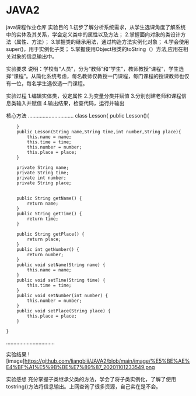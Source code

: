 # JAVA2
java课程作业仓库
实验目的 
1.初步了解分析系统需求，从学生选课角度了解系统中的实体及其关系，学会定义类中的属性以及方法； 
2.掌握面向对象的类设计方法（属性、方法）； 
3.掌握类的继承用法，通过构造方法实例化对象； 
4.学会使用super()，用于实例化子类； 
5.掌握使用Object根类的toString（）方法,应用在相关对象的信息输出中。

实验要求 说明：学校有“人员”，分为“教师”和“学生”，教师教授“课程”，学生选择“课程”。从简化系统考虑，每名教师仅教授一门课程，每门课程的授课教师也仅有一位，每名学生选仅选一门课程。

实验过程 1.编辑实体类，设定属性 2.为变量分类并赋值 3.分别创建老师和课程信息类输入并赋值 4.输出结果，检查代码，运行并输出

核心方法
...............................
class Lesson{
	    public Lesson(){

	    }
	    public Lesson(String name,String time,int number,String place){
	        this.name = name;
	        this.time = time;
	        this.number = number;
	        this.place = place;
	    }

	    private String name;
	    private String time;
	    private int number;
	    private String place;


	    public String getName() {
	        return name;
	    }
	    public String getTime() {
	        return time;
	    }

	    public String getPlace() {
	        return place;
	    }
	    public int getNumber() {
	        return number;
	    }
	    public void setName(String name) {
	        this.name = name;
	    }
	    public void setTime(String time) {
	        this.time = time;
	    }
	    public void setNumber(int number) {
	        this.number = number;
	    }
	    public void setPlace(String place) {
	        this.place = place;
	    }

	}
.................................

实验结果
![image]https://github.com/liangbiii/JAVA2/blob/main/image/%E5%BE%AE%E4%BF%A1%E5%9B%BE%E7%89%87_20201101233549.png

实验感想
充分掌握子类继承父类的方法，学会了将子类实例化，了解了使用tostring()方法将信息输出。上网查询了很多资源，自己实在是不会。
